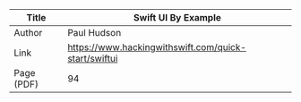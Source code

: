 Title |  Swift UI By Example
------|-------------------
Author|  Paul Hudson
Link  |  https://www.hackingwithswift.com/quick-start/swiftui
Page (PDF) | 94
